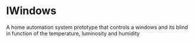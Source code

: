 # IWindows
A home automation system prototype that controls a windows and its blind in function of the temperature, luminosity and humidity 

